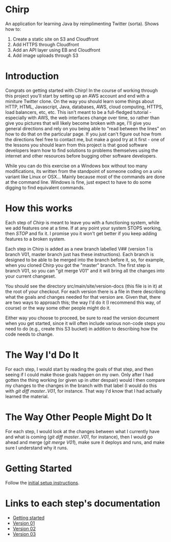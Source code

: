 Chirp
=====

An application for learning Java by reimplimenting Twitter (sorta).  Shows how to:
1) Create a static site on S3 and Cloudfront
2) Add HTTPS through Cloudfront
3) Add an API layer using EB and Cloudfront
4) Add image uploads through S3


Introduction
============

Congrats on getting started with Chirp!  In the course of working through this project you'll start by setting up an AWS
account and end with a miniture Twitter clone.  On the way you should learn some things about HTTP, HTML, Javascript, 
Java, databases, AWS, cloud computing, HTTPS, load balancers, etc, etc.  This isn't meant to be a full-fledged 
tutorial - especially with AWS, the web interfaces change over time, so rather than give you pictures that will
likely become broken with age, I'll give you general directions and rely on you being able to "read between the lines"
on how to do that on the particular page.  If you just can't figure out how from the directions feel free to contact me,
but make a good try at it first - one of the lessons you should learn from this project is that good software developers
learn how to find solutions to problems themselves using the internet and other resources before bugging other 
software developers.

While you can do this exercise on a Windows box without too many modifications, its written from the standpoint of someone
coding on a unix variant like Linux or OSX...  Mainly because most of the commands are done at the command line.  Windows
is fine, just expect to have to do some digging to find equivalent commands.

How this works
==============

Each step of *Chirp* is meant to leave you with a functioning system, while we add features one at a time.  If at any point
your system STOPS working, then *STOP* and fix it.  I promise you it won't get better if you keep adding features to a 
broken system.

Each step in Chirp is added as a new branch labelled V## (version 1 is branch V01, master branch just has these instructions).
Each branch is designed to be able to be merged into the branch before it, so, for example, when you cloned Chirp you got
the "master" branch.  The first step is branch V01, so you can "git merge V01" and it will bring all the changes into your current
changeset.

You should see the directory src/main/site/version-docs (this file is in it) at the root of your checkout.  For each version
there is a file in there describing what the goals and changes needed for that version are.  Given that, there are two ways to
approach this; the way I'd do it (I recommend this way, of course) or the way some other people might do it.

Either way you choose to proceed, be sure to read the version document when you get started, since it will often include
various non-code steps you need to do (e.g., create this S3 bucket) in addition to describing how the code needs to change.

The Way I'd Do It
=================

For each step, I would start by reading the goals of that step, and then seeing if I could make those goals happen on my
own.  Only after I had gotten the thing working (or given up in utter despair) would I then compare my changes to the changes
in the branch with that label (I would do this with *git diff master..V01*, for instance.  That way I'd know that I had actually learned the material.


The Way Other People Might Do It
================================

For each step, I would look at the changes between what I currently have and what is coming (*git diff master..V01*, for instance),
then I would go ahead and merge (*git merge V01*), make sure it deploys and runs, and make sure I understand why it runs.


Getting Started
===============
Follow the <a href="src/main/site/version-docs/SETUP.md">initial setup instructions</a>.

Links to each step's documentation
==================================
* <a href="src/main/site/version-docs/SETUP.md">Getting started</a>
* <a href="src/main/site/version-docs/V01.md">Version 01</a>
* <a href="src/main/site/version-docs/V02.md">Version 02</a>
* <a href="src/main/site/version-docs/V03.md">Version 03</a>



